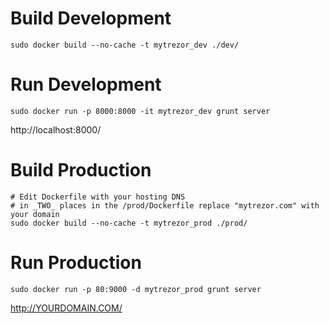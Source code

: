 Build Development
=================

```
sudo docker build --no-cache -t mytrezor_dev ./dev/
```

Run Development
===============

```
sudo docker run -p 8000:8000 -it mytrezor_dev grunt server
```

http://localhost:8000/

Build Production
================

```
# Edit Dockerfile with your hosting DNS
# in _TWO_ places in the /prod/Dockerfile replace "mytrezor.com" with your domain
sudo docker build --no-cache -t mytrezor_prod ./prod/
```

Run Production
==============

```
sudo docker run -p 80:9000 -d mytrezor_prod grunt server
```

http://YOURDOMAIN.COM/
